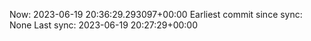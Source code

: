 Now: 2023-06-19 20:36:29.293097+00:00 Earliest commit since sync: None Last sync: 2023-06-19 20:27:29+00:00
